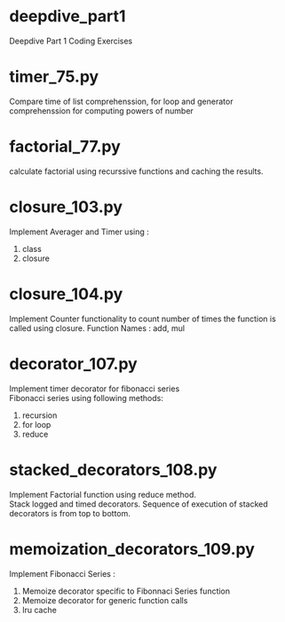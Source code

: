 # deepdive_part1
Deepdive Part 1 Coding Exercises

# timer_75.py
Compare time of list comprehenssion, for loop and generator comprehenssion for computing powers of number

# factorial_77.py
calculate factorial using recurssive functions and caching the results.

# closure_103.py
Implement Averager and Timer using : 
  1. class
  2. closure

# closure_104.py
Implement Counter functionality to count number of times the function is called using closure.
Function Names : add, mul

# decorator_107.py
Implement timer decorator for fibonacci series  
Fibonacci series using following methods:
   1. recursion
   2. for loop
   3. reduce
  
# stacked_decorators_108.py
Implement Factorial function using reduce method.  
Stack logged and timed decorators. Sequence of execution of stacked decorators is from top to bottom.

# memoization_decorators_109.py
Implement Fibonacci Series :
  1. Memoize decorator specific to Fibonnaci Series function
  2. Memoize decorator for generic function calls
  3. lru cache
